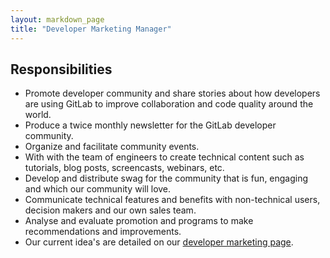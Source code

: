 ```yaml
---
layout: markdown_page
title: "Developer Marketing Manager"
---
```


## Responsibilities

* Promote developer community and share stories about how developers are using GitLab to improve collaboration and code quality around the world.
* Produce a twice monthly newsletter for the GitLab developer community.
* Organize and facilitate community events.
* With with the team of engineers to create technical content such as tutorials, blog posts, screencasts, webinars, etc.
* Develop and distribute swag for the community that is fun, engaging and which our community will love.
* Communicate technical features and benefits with non-technical users, decision makers and our own sales team.
* Analyse and evaluate promotion and programs to make recommendations and improvements.
* Our current idea's are detailed on our [developer marketing page](https://about.gitlab.com/handbook/marketing/developer-marketing/).